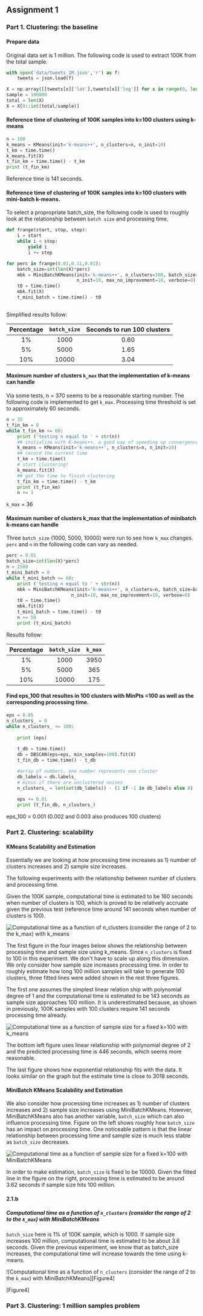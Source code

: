 
## Assignment 1

### Part 1. Clustering: the baseline

#### Prepare data
Original data set is 1 million. The following code is used to extract 100K from the total sample. 

```python
with open('data/tweets_1M.json','r') as f:
    tweets = json.load(f)

X = np.array([[tweets[x]['lat'],tweets[x]['lng']] for x in range(0, len(tweets))])
sample = 100000
total = len(X)
X = X[0::int(total/sample)]
```

#### Reference time of clustering of 100K samples into k=100 clusters using k-means 

```python
n = 100
k_means = KMeans(init='k-means++', n_clusters=n, n_init=10)
t_km = time.time()
k_means.fit(X)
t_fin_km = time.time() - t_km
print (t_fin_km)
```

Reference time is 141 seconds.

#### Reference time of clustering of 100K samples into k=100 clusters with mini-batch k-means.
To select a propropriate batch_size, the following code is used to roughly look at the relationship between `batch size` 
and processing time.

```python
def frange(start, stop, step):
    i = start
    while i < stop:
        yield i
        i += step

for perc in frange(0.01,0.11,0.01):
    batch_size=int(len(X)*perc)
    mbk = MiniBatchKMeans(init='k-means++', n_clusters=100, batch_size=batch_size,
                          n_init=10, max_no_improvement=10, verbose=0)
    t0 = time.time()
    mbk.fit(X)
    t_mini_batch = time.time() - t0
    
```
Simplified results follow:

| Percentage | `batch_size` | Seconds to run 100 clusters |
|:----------:|:------------:|:---------------------------:|
|1%          |1000          |0.60                         |
|5%          |5000          |1.65                         |
|10%         |10000         |3.04                         |

#### Maximum number of clusters `k_max` that the implementation of k-means can handle
Via some tests, n = 370 seems to be a reasonable starting number. The following code is implemented to get `k_max`. 
Processing time threshold is set to approximately 60 seconds.

```python
n = 35
t_fin_km = 0
while t_fin_km <= 60:
    print ('testing n equal to ' + str(n))
    ## initialize with K-means++, a good way of speeding up convergence
    k_means = KMeans(init='k-means++', n_clusters=n, n_init=10)
    ## record the current time
    t_km = time.time()
    # start clustering!
    k_means.fit(X)
    ## get the time to finish clustering
    t_fin_km = time.time() - t_km
    print (t_fin_km)
    n += 1
```
`k_max` = 36 

#### Maximum number of clusters k_max that the implementation of minibatch k-means can handle
Three `batch_size` (1000, 5000, 10000) were run to see how `k_max` changes. `perc` and `n` in the following code can vary as needed.

```python
perc = 0.01
batch_size=int(len(X)*perc)
n = 2500
t_mini_batch = 0
while t_mini_batch <= 60:
    print ('testing n equal to ' + str(n))
    mbk = MiniBatchKMeans(init='k-means++', n_clusters=n, batch_size=batch_size,
                        n_init=10, max_no_improvement=10, verbose=0)
    t0 = time.time()
    mbk.fit(X)
    t_mini_batch = time.time() - t0
    n += 50
    print (t_mini_batch)
```

Results follow:

| Percentage | `batch_size` | `k_max`                     |
|:----------:|:------------:|:---------------------------:|
|1%          |1000          |3950                         |
|5%          |5000          |365                          |
|10%         |10000         |175                          |

#### Find eps_100 that resultes in 100 clusters with MinPts =100 as well as the corresponding processing time.

```python
eps = 0.05
n_clusters_ = 0
while n_clusters_ <= 100:
    
    print (eps)
    
    t_db = time.time()
    db = DBSCAN(eps=eps, min_samples=100).fit(X)
    t_fin_db = time.time() - t_db

    #array of numbers, one number represents one cluster
    db_labels = db.labels_
    # minus if there are unclustered noises
    n_clusters_ = len(set(db_labels)) - (1 if -1 in db_labels else 0)
    
    eps += 0.01
    print (t_fin_db, n_clusters_)
```
eps_100 = 0.001 (0.002 and 0.003 also produces 100 clusters)


### Part 2. Clustering: scalability
#### KMeans Scalability and Estimation

Essentially we are looking at how processing time increases as 1) number of clusters increases and 2) sample size increases.

The following experiments with the relationship between number of clusters and processing time. 

Given the 100K sample, computational time is estimated to be 160 seconds when number of clusters is 100, which is proved to be relatively accruate
given the previous test (reference time around 141 seconds when number of clusters is 100).

![Computational time as a function of `n_clusters` (consider the range of 2 to the `k_max`) with k_means][Figure3]

[Figure3]:https://raw.githubusercontent.com/YiyanGe/CEE-263N-Scalable-Spatial-Analytics/master/images/Assignment%201/part21bkmeans.png

The first figure in the four images below shows the relationship between processing time and sample size using k_means. Since `n_clusters` is fixed to 100 in this experiment. We don't have to scale up along this dimension.
We only consider how sample size increases processing time. In order to roughly estimate how long 100 million samples will take to generate 100 clusters, three fitted lines were added shown in the rest three figures.

The first one assumes the simplest linear relation ship with polynomial degree of 1 and the computational time is estimated to be 143 seconds as sample size approaches 100 million. It is underestimated
because, as shown in previously, 100K samples with 100 clusters require 141 seconds processing time already.

![Computational time as a function of sample size for a fixed k=100 with k_means][Figure1]

[Figure1]:https://raw.githubusercontent.com/YiyanGe/CEE-263N-Scalable-Spatial-Analytics/master/images/Assignment%201/part2KmeansEstimation.png

The bottom left figure uses linear relationship with polynomial degree of 2 and the predicted processing time is 446 seconds, which seems more reasonable. 

The last figure shows how exponential relationship fits with the data. It looks similar on the graph but the estimate time is close to 3018 seconds.


#### MiniBatch KMeans Scalability and Estimation

We also consider how processing time increases as 1) number of clusters increases and 2) sample size increases using MiniBatchKMeans. 
However, MiniBatchKMeans also has another variable, `batch_size` which can also influence processing time. Figure on the left shows roughly 
how `batch_size` has an impact on processing time. One noticeable pattern is that the linear relationship between processing time and sample size is
much less stable as `batch_size` decreases.  

![Computational time as a function of sample size for a fixed k=100 with MiniBatchKMeans][Figure2]

[Figure2]:https://raw.githubusercontent.com/YiyanGe/CEE-263N-Scalable-Spatial-Analytics/master/images/Assignment%201/part21MinibatchKmeansEstimate.png

In order to make estimation, `batch_size` is fixed to be 10000. Given the fitted line in the figure on the right, processing time is estimated to be around 3.62 seconds
if sample size hits 100 million.


#### 2.1.b

##### Computational time as a function of `n_clusters` (consider the range of 2 to the `k_max`) with MiniBatchKMeans
`batch_size` here is 1% of 100K sample, which is 1000. If sample size increases 100 million, computational time is estimated to be about 3.6 seconds.
Given the previous experiment, we know that as batch_size increases, the computational time will increase towards the time using k-means.

![Computational time as a function of `n_clusters` (consider the range of 2 to the `k_max`) with MiniBatchKMeans][Figure4]

[Figure4]


### Part 3. Clustering: 1 million samples problem


